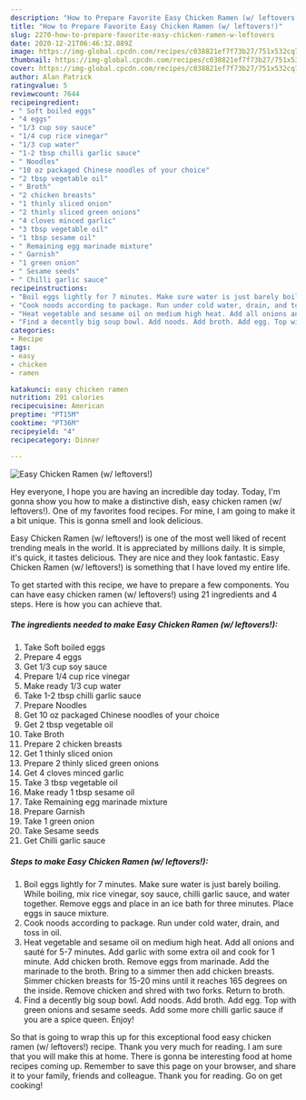 ```yaml
---
description: "How to Prepare Favorite Easy Chicken Ramen (w/ leftovers!)"
title: "How to Prepare Favorite Easy Chicken Ramen (w/ leftovers!)"
slug: 2270-how-to-prepare-favorite-easy-chicken-ramen-w-leftovers
date: 2020-12-21T06:46:32.889Z
image: https://img-global.cpcdn.com/recipes/c038821ef7f73b27/751x532cq70/easy-chicken-ramen-w-leftovers-recipe-main-photo.jpg
thumbnail: https://img-global.cpcdn.com/recipes/c038821ef7f73b27/751x532cq70/easy-chicken-ramen-w-leftovers-recipe-main-photo.jpg
cover: https://img-global.cpcdn.com/recipes/c038821ef7f73b27/751x532cq70/easy-chicken-ramen-w-leftovers-recipe-main-photo.jpg
author: Alan Patrick
ratingvalue: 5
reviewcount: 7644
recipeingredient:
- " Soft boiled eggs"
- "4 eggs"
- "1/3 cup soy sauce"
- "1/4 cup rice vinegar"
- "1/3 cup water"
- "1-2 tbsp chilli garlic sauce"
- " Noodles"
- "10 oz packaged Chinese noodles of your choice"
- "2 tbsp vegetable oil"
- " Broth"
- "2 chicken breasts"
- "1 thinly sliced onion"
- "2 thinly sliced green onions"
- "4 cloves minced garlic"
- "3 tbsp vegetable oil"
- "1 tbsp sesame oil"
- " Remaining egg marinade mixture"
- " Garnish"
- "1 green onion"
- " Sesame seeds"
- " Chilli garlic sauce"
recipeinstructions:
- "Boil eggs lightly for 7 minutes. Make sure water is just barely boiling. While boiling, mix rice vinegar, soy sauce, chilli garlic sauce, and water together. Remove eggs and place in an ice bath for three minutes. Place eggs in sauce mixture."
- "Cook noods according to package. Run under cold water, drain, and toss in oil."
- "Heat vegetable and sesame oil on medium high heat. Add all onions and sauté for 5-7 minutes. Add garlic with some extra oil and cook for 1 minute. Add chicken broth. Remove eggs from marinade. Add the marinade to the broth. Bring to a simmer then add chicken breasts. Simmer chicken breasts for 15-20 mins until it reaches 165 degrees on the inside. Remove chicken and shred with two forks. Return to broth."
- "Find a decently big soup bowl. Add noods. Add broth. Add egg. Top with green onions and sesame seeds. Add some more chilli garlic sauce if you are a spice queen. Enjoy!"
categories:
- Recipe
tags:
- easy
- chicken
- ramen

katakunci: easy chicken ramen 
nutrition: 291 calories
recipecuisine: American
preptime: "PT15M"
cooktime: "PT36M"
recipeyield: "4"
recipecategory: Dinner

---
```



![Easy Chicken Ramen (w/ leftovers!)](https://img-global.cpcdn.com/recipes/c038821ef7f73b27/751x532cq70/easy-chicken-ramen-w-leftovers-recipe-main-photo.jpg)

Hey everyone, I hope you are having an incredible day today. Today, I'm gonna show you how to make a distinctive dish, easy chicken ramen (w/ leftovers!). One of my favorites food recipes. For mine, I am going to make it a bit unique. This is gonna smell and look delicious.



Easy Chicken Ramen (w/ leftovers!) is one of the most well liked of recent trending meals in the world. It is appreciated by millions daily. It is simple, it's quick, it tastes delicious. They are nice and they look fantastic. Easy Chicken Ramen (w/ leftovers!) is something that I have loved my entire life.


To get started with this recipe, we have to prepare a few components. You can have easy chicken ramen (w/ leftovers!) using 21 ingredients and 4 steps. Here is how you can achieve that.

<!--inarticleads1-->

##### The ingredients needed to make Easy Chicken Ramen (w/ leftovers!):

1. Take  Soft boiled eggs
1. Prepare 4 eggs
1. Get 1/3 cup soy sauce
1. Prepare 1/4 cup rice vinegar
1. Make ready 1/3 cup water
1. Take 1-2 tbsp chilli garlic sauce
1. Prepare  Noodles
1. Get 10 oz packaged Chinese noodles of your choice
1. Get 2 tbsp vegetable oil
1. Take  Broth
1. Prepare 2 chicken breasts
1. Get 1 thinly sliced onion
1. Prepare 2 thinly sliced green onions
1. Get 4 cloves minced garlic
1. Take 3 tbsp vegetable oil
1. Make ready 1 tbsp sesame oil
1. Take  Remaining egg marinade mixture
1. Prepare  Garnish
1. Take 1 green onion
1. Take  Sesame seeds
1. Get  Chilli garlic sauce




<!--inarticleads2-->

##### Steps to make Easy Chicken Ramen (w/ leftovers!):

1. Boil eggs lightly for 7 minutes. Make sure water is just barely boiling. While boiling, mix rice vinegar, soy sauce, chilli garlic sauce, and water together. Remove eggs and place in an ice bath for three minutes. Place eggs in sauce mixture.
1. Cook noods according to package. Run under cold water, drain, and toss in oil.
1. Heat vegetable and sesame oil on medium high heat. Add all onions and sauté for 5-7 minutes. Add garlic with some extra oil and cook for 1 minute. Add chicken broth. Remove eggs from marinade. Add the marinade to the broth. Bring to a simmer then add chicken breasts. Simmer chicken breasts for 15-20 mins until it reaches 165 degrees on the inside. Remove chicken and shred with two forks. Return to broth.
1. Find a decently big soup bowl. Add noods. Add broth. Add egg. Top with green onions and sesame seeds. Add some more chilli garlic sauce if you are a spice queen. Enjoy!




So that is going to wrap this up for this exceptional food easy chicken ramen (w/ leftovers!) recipe. Thank you very much for reading. I am sure that you will make this at home. There is gonna be interesting food at home recipes coming up. Remember to save this page on your browser, and share it to your family, friends and colleague. Thank you for reading. Go on get cooking!
